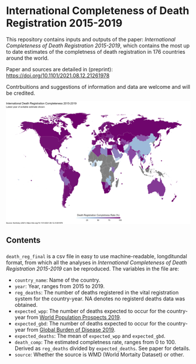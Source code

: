 # International Completeness of Death Registration 2015-2019
This repository contains inputs and outputs of the paper: _International Completeness of Death Registration 2015-2019_, which contains the most up to date estimates of the completness of death registration in 176 countries around the world. 

Paper and sources are detailed in (preprint): https://doi.org/10.1101/2021.08.12.21261978

Contrbuitions and suggestions of information and data are welcome and will be credited.

![ICDR_coverage](comp_rate_map_title.png)

## Contents

### 
`death_reg_final` is a csv file in easy to use machine-readable, longditundal format, from which all the analyses in _International Completeness of Death Registration 2015-2019_ can be reproduced. The variables in the file are:

* `country_name`: Name of the country. 
* `year`: Year, ranges from 2015 to 2019.
* `reg_deaths`: The number of deaths registered in the vital registration system for the country-year. NA denotes no registerd deaths data was obtained.
* `expected_wpp`: The number of deaths expected to occur for the country-year from [World Population Prospects 2019](https://population.un.org/wpp/).
* `expected_gbd`: The number of deaths expected to occur for the country-year from [Global Burden of Disease 2019](http://ghdx.healthdata.org/gbd-results-tool).
* `expected_deaths`: The mean of `expected_wpp` and `expected_gbd`.
* `death_comp`: The estimated completness rate, ranges from 0 to 100. Derived as `reg_deaths` divided by `expected_deaths`. See paper for details.
* `source`: Whether the source is WMD (World Mortaity Dataset) or other.
